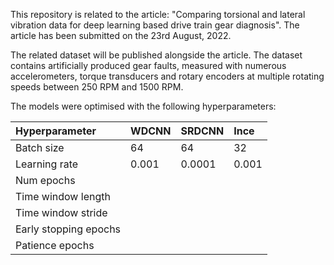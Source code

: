 This repository is related to the article: "Comparing torsional and lateral vibration data for deep learning based drive train gear
diagnosis". The article has been submitted on the 23rd August, 2022.

The related dataset will be published alongside the article. The dataset contains artificially produced gear faults, measured with numerous accelerometers, torque transducers and rotary encoders at multiple rotating speeds between 250 RPM and 1500 RPM.

The models were optimised with the following hyperparameters:

| Hyperparameter | WDCNN | SRDCNN | Ince |
| :---  | :--- | :--- | :--- |
| Batch size | 64 | 64 | 32 |
| Learning rate| 0.001 | 0.0001 | 0.001 |
| Num epochs | | | |
| Time window length | | | |
| Time window stride | | | |
| Early stopping epochs | | | |
| Patience epochs | | | |
